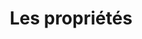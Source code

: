 ---
title: "Les propriétés"
draft: false
weight: 3
type: docs
icon: mdi-format-list-bulleted-square
---